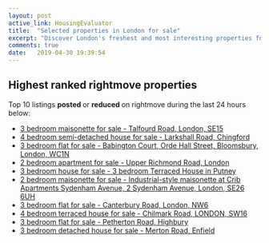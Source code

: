 ```yaml
---
layout: post
active_link: HousingEvaluator
title:  "Selected properties in London for sale"
excerpt: "Discover London's freshest and most interesting properties for sale as listed on rightmove."
comments: true
date:   2019-04-30 19:39:54
---
```


## Highest ranked rightmove properties
Top 10 listings <strong> posted </strong> or <strong> reduced </strong> on rightmove during the last 24 hours below:
* [3 bedroom maisonette for sale - Talfourd Road, London, SE15](https://www.rightmove.co.uk/property-for-sale/property-81328826.html)
* [4 bedroom semi-detached house for sale - Larkshall Road, Chingford](https://www.rightmove.co.uk/property-for-sale/property-71434543.html)
* [3 bedroom flat for sale - Babington Court, Orde Hall Street, Bloomsbury, London, WC1N](https://www.rightmove.co.uk/property-for-sale/property-61933167.html)
* [2 bedroom apartment for sale - Upper Richmond Road, London](https://www.rightmove.co.uk/property-for-sale/property-81330260.html)
* [3 bedroom house for sale - 3 bedroom Terraced House in Putney](https://www.rightmove.co.uk/property-for-sale/property-61935438.html)
* [2 bedroom maisonette for sale - Industrial-style maisonette at Crib Apartments Sydenham Avenue, 2 Sydenham Avenue, London,
SE26 6UH](https://www.rightmove.co.uk/property-for-sale/property-81287681.html)
* [3 bedroom flat for sale - Canterbury Road, London, NW6](https://www.rightmove.co.uk/property-for-sale/property-71449693.html)
* [4 bedroom terraced house for sale - Chilmark Road, LONDON, SW16](https://www.rightmove.co.uk/property-for-sale/property-81311270.html)
* [3 bedroom flat for sale - Petherton Road, Highbury](https://www.rightmove.co.uk/property-for-sale/property-61942032.html)
* [3 bedroom detached house for sale - Merton Road, Enfield](https://www.rightmove.co.uk/property-for-sale/property-69617425.html)
